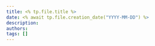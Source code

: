 ```yaml
---
title: <% tp.file.title %>
date: <% await tp.file.creation_date("YYYY-MM-DD") %>
description: 
authors: 
tags: []
---
```

